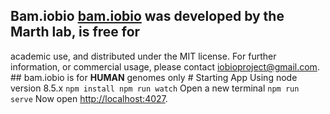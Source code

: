 ## Bam.iobio [bam.iobio](https://www.nature.com/articles/nmeth.3174) was developed by the Marth lab, is free for
academic use, and distributed under the MIT license. For further information, or commercial usage, please contact
iobioproject@gmail.com. ## bam.iobio is for **HUMAN** genomes only # Starting App Using node version 8.5.x ``` npm
install npm run watch ``` Open a new terminal ``` npm run serve ``` Now open
[http://localhost:4027](http://localhost:4027).
